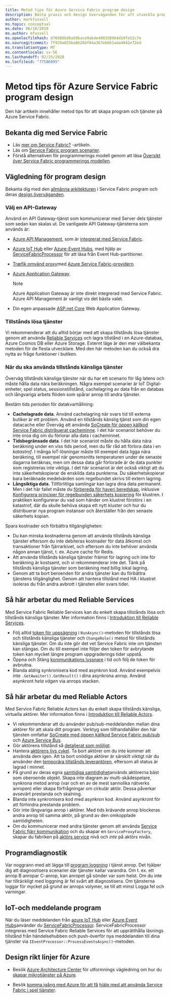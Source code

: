 ```yaml
---
title: Metod tips för Azure Service Fabric program design
description: Bästa praxis och design överväganden för att utveckla program och tjänster med hjälp av Azure Service Fabric.
author: markfussell
ms.topic: conceptual
ms.date: 06/18/2019
ms.author: mfussell
ms.openlocfilehash: 876980bd6a59bace9ab4e490358964d19fa52c7e
ms.sourcegitcommit: 7f929a025ba0b26bf64a367eb6b1ada4042e72ed
ms.translationtype: MT
ms.contentlocale: sv-SE
ms.lasthandoff: 02/25/2020
ms.locfileid: "77586095"
---
```

# <a name="azure-service-fabric-application-design-best-practices"></a>Metod tips för Azure Service Fabric program design

Den här artikeln innehåller metod tips för att skapa program och tjänster på Azure Service Fabric.
 
## <a name="get-familiar-with-service-fabric"></a>Bekanta dig med Service Fabric
* Läs [mer om Service Fabric?](service-fabric-content-roadmap.md) -artikeln.
* Läs om [Service Fabric program scenarier](service-fabric-application-scenarios.md).
* Förstå alternativen för programmerings modell genom att läsa [Översikt över Service Fabric programmerings modellen](service-fabric-choose-framework.md).



## <a name="application-design-guidance"></a>Vägledning för program design
Bekanta dig med den [allmänna arkitekturen](https://docs.microsoft.com/azure/architecture/reference-architectures/microservices/service-fabric) i Service Fabric program och deras [design överväganden](https://docs.microsoft.com/azure/architecture/reference-architectures/microservices/service-fabric#design-considerations).

### <a name="choose-an-api-gateway"></a>Välj en API-Gateway
Använd en API Gateway-tjänst som kommunicerar med Server dels tjänster som sedan kan skalas ut. De vanligaste API Gateway-tjänsterna som används är:

- [Azure API Management](https://docs.microsoft.com/azure/service-fabric/service-fabric-api-management-overview), som är [integrerat med Service Fabric](https://docs.microsoft.com/azure/service-fabric/service-fabric-tutorial-deploy-api-management).
- [Azure IoT Hub](https://docs.microsoft.com/azure/iot-hub/) eller [Azure-Event Hubs](https://docs.microsoft.com/azure/event-hubs/), med hjälp av [ServiceFabricProcessor](https://github.com/Azure/azure-sdk-for-net/tree/master/sdk/eventhub/Microsoft.Azure.EventHubs.ServiceFabricProcessor) för att läsa från Event Hub-partitioner.
- [Træfik omvänd proxy](https://blogs.msdn.microsoft.com/azureservicefabric/2018/04/05/intelligent-routing-on-service-fabric-with-traefik/)med [Azure Service Fabric-providern](https://docs.traefik.io/v1.6/configuration/backends/servicefabric/).
- [Azure Application Gateway](https://docs.microsoft.com/azure/application-gateway/).

   > [!NOTE] 
   > Azure Application Gateway är inte direkt integrerad med Service Fabric. Azure API Management är vanligt vis det bästa valet.
- Din egen anpassade [ASP.net Core](https://docs.microsoft.com/azure/service-fabric/service-fabric-reliable-services-communication-aspnetcore) Web Application Gateway.

### <a name="stateless-services"></a>Tillstånds lösa tjänster
Vi rekommenderar att du alltid börjar med att skapa tillstånds lösa tjänster genom att använda [Reliable Services](https://docs.microsoft.com/azure/service-fabric/service-fabric-reliable-services-introduction) och lagra tillstånd i en Azure-databas, Azure Cosmos DB eller Azure Storage. Externt läge är den mer välbekanta metoden för de flesta utvecklare. Med den här metoden kan du också dra nytta av fråge funktioner i butiken.  

### <a name="when-to-use-stateful-services"></a>När du ska använda tillstånds känsliga tjänster
Överväg tillstånds känsliga tjänster när du har ett scenario för låg latens och måste hålla data nära beräkningen. Några exempel scenarier är IoT Digital-enheter, spel status, sessionstillstånd, cachelagring av data från en databas och långvariga arbets flöden som spårar anrop till andra tjänster.

Bestäm tids perioden för datakvarhållning:

- **Cachelagrade data**. Använd cachelagring när svars tid till externa butiker är ett problem. Använd en tillstånds känslig tjänst som din egen datacache eller Överväg att använda [SoCreate för öppen källkod Service Fabric distribuerat cacheminne](https://github.com/SoCreate/service-fabric-distributed-cache). I det här scenariot behöver du inte oroa dig om du förlorar alla data i cacheminnet.
- **Tidsbegränsade data**. I det här scenariot måste du hålla data nära beräkning under en viss tids period, men du får råd att förlora data i en *katastrof*. I många IoT-lösningar måste till exempel data ligga nära beräkning, till exempel när genomsnitts temperaturen under de senaste dagarna beräknas, men om dessa data går förlorade är de data punkter som registreras inte viktiga. I det här scenariot är det också viktigt att du inte säkerhetskopierar de enskilda data punkterna. Du säkerhetskopierar bara beräknade medelvärden som regelbundet skrivs till extern lagring.  
- **Långsiktiga data**. Tillförlitliga samlingar kan lagra dina data permanent. Men i det här fallet måste du [förbereda för haveri beredskap](https://docs.microsoft.com/azure/service-fabric/service-fabric-disaster-recovery), inklusive [Konfigurera principer för regelbunden säkerhets kopiering](https://docs.microsoft.com/azure/service-fabric/service-fabric-backuprestoreservice-configure-periodic-backup) för klustren. I praktiken konfigurerar du vad som händer om klustret förstörs i en katastrof, där du skulle behöva skapa ett nytt kluster och hur du distribuerar nya program instanser och återställer från den senaste säkerhets kopian.

Spara kostnader och förbättra tillgängligheten:
- Du kan minska kostnaderna genom att använda tillstånds känsliga tjänster eftersom du inte debiteras kostnader för data åtkomst och transaktioner från fjärrarkivet, och eftersom du inte behöver använda någon annan tjänst, t. ex. Azure cache för Redis.
- Att använda tillstånds känsliga tjänster främst för lagring och inte för beräkning är kostsamt, och vi rekommenderar inte det. Tänk på tillstånds känsliga tjänster som beräkning med billig lokal lagring.
- Genom att ta bort beroenden för andra tjänster kan du förbättra tjänstens tillgänglighet. Genom att hantera tillstånd med HA i klustret isoleras du från andra avbrott i tjänsten eller svars tider.

## <a name="how-to-work-with-reliable-services"></a>Så här arbetar du med Reliable Services
Med Service Fabric Reliable Services kan du enkelt skapa tillstånds lösa och tillstånds känsliga tjänster. Mer information finns i [Introduktion till Reliable Services](https://docs.microsoft.com/azure/service-fabric/service-fabric-reliable-services-introduction).
- Följ alltid [token för uppsägning](https://docs.microsoft.com/azure/service-fabric/service-fabric-reliable-services-lifecycle#stateful-service-primary-swaps) i `RunAsync()`-metoden för tillstånds lösa och tillstånds känsliga tjänster och `ChangeRole()` metod för tillstånds känsliga tjänster. Om du inte gör det vet Service Fabric inte om tjänsten kan stängas. Om du till exempel inte följer den token för avbrytande token kan mycket längre program uppgraderings tider uppstå.
-   Öppna och Stäng [kommunikations lyssnare](https://docs.microsoft.com/azure/service-fabric/service-fabric-reliable-services-communication) i tid och följ de token för avbrutna.
-   Blanda aldrig synkronisera kod med asynkron kod. Använd exempelvis inte `.GetAwaiter().GetResult()` i dina asynkrona anrop. Använd asynkront *hela vägen* via anrops stacken.

## <a name="how-to-work-with-reliable-actors"></a>Så här arbetar du med Reliable Actors
Med Service Fabric Reliable Actors kan du enkelt skapa tillstånds känsliga, virtuella aktörer. Mer information finns i [Introduktion till Reliable Actors](https://docs.microsoft.com/azure/service-fabric/service-fabric-reliable-actors-introduction).

- Vi rekommenderar att du använder pub/sub-meddelanden mellan dina aktörer för att skala ditt program. Verktyg som tillhandahåller den här tjänsten omfattar [SoCreate med öppen källkod Service Fabric pub/sub](https://service-fabric-pub-sub.socreate.it/) och [Azure Service Bus](https://docs.microsoft.com/azure/service-bus/).
- Gör aktörens tillstånd så [detaljerat som möjligt](https://docs.microsoft.com/azure/service-fabric/service-fabric-reliable-actors-state-management#best-practices).
- Hantera [aktörens livs cykel](https://docs.microsoft.com/azure/service-fabric/service-fabric-reliable-actors-state-management#best-practices). Ta bort aktörer om du inte kommer att använda dem igen. Att ta bort onödiga aktörer är särskilt viktigt när du använder den [temporära tillstånds leverantören](https://docs.microsoft.com/azure/service-fabric/service-fabric-reliable-actors-state-management#state-persistence-and-replication), eftersom all status är lagrad i minnet.
- På grund av deras egna [samtidiga samtidighet](https://docs.microsoft.com/azure/service-fabric/service-fabric-reliable-actors-introduction#concurrency)används aktörerna bäst som oberoende objekt. Skapa inte diagram av multi-skådespelare, synkrona metod anrop (var och en av de mest sannolika nätverks anropen) eller skapa förfrågningar om cirkulär aktör. Dessa påverkar avsevärt prestanda och skalning.
- Blanda inte synkronisera kod med asynkron kod. Använd asynkront för att förhindra prestanda problem.
- Gör inte långvariga anrop i aktörer. Med tids krävande anrop blockeras andra anrop till samma aktör, på grund av den omkopplade samtidigheten.
- Om du kommunicerar med andra tjänster genom att använda [Service Fabric fjärr kommunikation](https://docs.microsoft.com/azure/service-fabric/service-fabric-reliable-services-communication-remoting) och du skapar en `ServiceProxyFactory`, skapar du fabriken på [aktörs service](https://docs.microsoft.com/azure/service-fabric/service-fabric-reliable-actors-using) nivå och *inte* på aktörs nivån.


## <a name="application-diagnostics"></a>Programdiagnostik
Var noggrann med att lägga till [program loggning](https://docs.microsoft.com/azure/service-fabric/service-fabric-diagnostics-event-generation-app) i tjänst anrop. Det hjälper dig att diagnostisera scenarier där tjänster kallar varandra. Om t. ex. ett anrop B anropar C-anrop, kan anropet gå sönder var som helst. Om du inte har tillräckligt med loggning är fel svårt att diagnostisera. Om tjänsterna loggar för mycket på grund av anrops volymer, se till att minst Logga fel och varningar.

## <a name="iot-and-messaging-applications"></a>IoT-och meddelande program
När du läser meddelanden från [azure IoT Hub](https://docs.microsoft.com/azure/iot-hub/) eller [Azure Event Hubs](https://docs.microsoft.com/azure/event-hubs/)använder du [ServiceFabricProcessor](https://github.com/Azure/azure-event-hubs/tree/master/samples/DotNet/ServiceFabricProcessor). ServiceFabricProcessor integreras med Service Fabric Reliable Services för att upprätthålla läsnings tillstånd från händelsehubben och push-överför nya meddelanden till dina tjänster via `IEventProcessor::ProcessEventsAsync()`-metoden.


## <a name="design-guidance-on-azure"></a>Design rikt linjer för Azure
* Besök [Azure Architecture Center](https://docs.microsoft.com/azure/architecture/microservices/) för utformnings vägledning om hur du [skapar mikrotjänster på Azure](https://docs.microsoft.com/azure/architecture/microservices/).

* Besök [komma igång med Azure för att få](https://docs.microsoft.com/gaming/azure/) [hjälp med att använda Service Fabric i spel tjänster](https://docs.microsoft.com/gaming/azure/reference-architectures/multiplayer-synchronous-sf).
